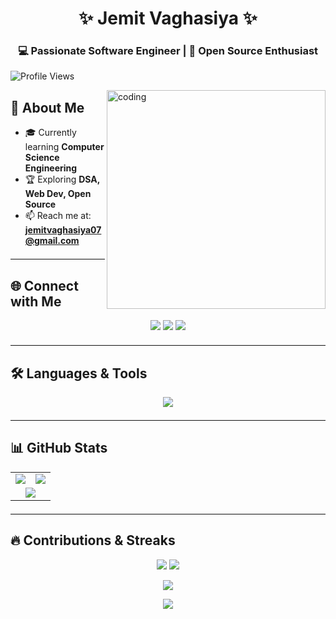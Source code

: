 <!-- 🌟 Name with Sparkle Effect -->
<h1 align="center">
  ✨ Jemit Vaghasiya ✨
</h1>
<h3 align="center">💻 Passionate Software Engineer | 🚀 Open Source Enthusiast</h3>

<!-- 📊 Profile Views (Top Left) -->
<p align="left"> 
  <img src="https://komarev.com/ghpvc/?username=vaghasiya-jemit-kanaiyalal&label=Profile+Views&color=00ff99&style=for-the-badge" alt="Profile Views" /> 
</p>

<!-- Coding GIF -->
<img align="right" alt="coding" width="350" src="https://user-images.githubusercontent.com/55389276/140866485-8fb1c876-9a8f-4d6a-98dc-08c4981eaf70.gif">

<!-- 🌱 About Me -->
<h2>🌱 About Me</h2>

- 🎓 Currently learning **Computer Science Engineering**  
- 🏆 Exploring **DSA, Web Dev, Open Source**  
- 📫 Reach me at: **jemitvaghasiya07@gmail.com**  

<!-- Divider -->
<hr style="border: 0; border-top: 1px solid #eee; margin: 20px 0;">

<!-- 🌐 Connect with Me -->
<h2>🌐 Connect with Me</h2>
<p align="center">
  <a href="https://www.linkedin.com/in/jemit-vaghasiya-13234b323/" target="_blank"><img src="https://img.shields.io/badge/LinkedIn-%230A66C2.svg?&style=for-the-badge&logo=linkedin&logoColor=white" /></a>
  <a href="https://www.facebook.com/profile.php?id=61564228354369" target="_blank"><img src="https://img.shields.io/badge/Facebook-%231877F2.svg?&style=for-the-badge&logo=facebook&logoColor=white" /></a>
  <a href="https://x.com/home" target="_blank"><img src="https://img.shields.io/badge/Twitter-%231DA1F2.svg?&style=for-the-badge&logo=twitter&logoColor=white" /></a>
</p>

<!-- Divider -->
<hr style="border: 0; border-top: 1px solid #eee; margin: 20px 0;">

<!-- 🛠️ Languages & Tools -->
<h2>🛠️ Languages & Tools</h2>
<p align="center">
  <img src="https://skillicons.dev/icons?i=c,cpp,java,html,js" />
</p>

<!-- Divider -->
<hr style="border: 0; border-top: 1px solid #eee; margin: 20px 0;">

<!-- 📊 GitHub Stats -->
<h2>📊 GitHub Stats</h2>
<table align="center">
<tr>
<td>
  <img src="https://github-readme-stats.vercel.app/api?username=vaghasiya-jemit-kanaiyalal&show_icons=true&theme=tokyonight" />
</td>
<td>
  <img src="https://github-readme-stats.vercel.app/api/top-langs/?username=vaghasiya-jemit-kanaiyalal&layout=compact&theme=tokyonight" />
</td>
</tr>
<tr>
<td colspan="2" align="center">
  <img src="https://github-readme-streak-stats.herokuapp.com/?user=vaghasiya-jemit-kanaiyalal&theme=tokyonight" />
</td>
</tr>
</table>

<!-- Divider -->
<hr style="border: 0; border-top: 1px solid #eee; margin: 20px 0;">

<!-- 🔥 Contributions & Streaks -->
<h2>🔥 Contributions & Streaks</h2>
<p align="center">
  <img src="https://github-profile-summary-cards.vercel.app/api/cards/stats?username=vaghasiya-jemit-kanaiyalal&theme=tokyonight" /> 
  <img src="https://github-profile-summary-cards.vercel.app/api/cards/productive-time?username=vaghasiya-jemit-kanaiyalal&theme=tokyonight" />
</p>

<p align="center">
  <img src="https://github-profile-summary-cards.vercel.app/api/cards/profile-details?username=vaghasiya-jemit-kanaiyalal&theme=tokyonight" />
</p>

<!-- 🚀 Footer Wave -->
<p align="center">
  <img src="https://capsule-render.vercel.app/api?type=waving&color=gradient&height=100&section=footer&text=Thanks+for+visiting!+⭐&fontSize=25&fontColor=ffffff&animation=twinkling" />
</p>
